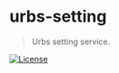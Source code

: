 # urbs-setting

> Urbs setting service.

[![License](http://img.shields.io/badge/license-mit-blue.svg?style=flat-square)](https://raw.githubusercontent.com/teambition/gear/master/LICENSE)
